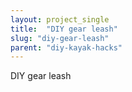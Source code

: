 ```yaml
---
layout: project_single
title:  "DIY gear leash"
slug: "diy-gear-leash"
parent: "diy-kayak-hacks"
---
```

DIY gear leash